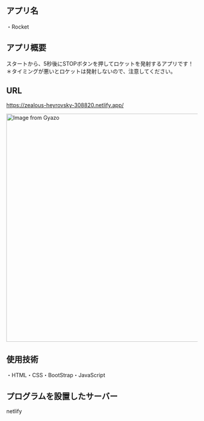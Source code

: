 
## アプリ名

・Rocket

## アプリ概要

スタートから、5秒後にSTOPボタンを押してロケットを発射するアプリです！<br>
＊タイミングが悪いとロケットは発射しないので、注意してください。

## URL
https://zealous-heyrovsky-308820.netlify.app/


<a href="https://gyazo.com/70518ec78c3ac91cb27de3c80108f2c8"><img src="https://i.gyazo.com/70518ec78c3ac91cb27de3c80108f2c8.gif" alt="Image from Gyazo" width="600"/></a>

## 使用技術
・HTML・CSS・BootStrap・JavaScript
## プログラムを設置したサーバー
netlify
